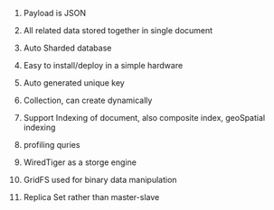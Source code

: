 1. Payload is JSON

2. All related data stored together in single document

3. Auto Sharded database

4. Easy to install\/deploy in a simple hardware

5. Auto generated unique key

6. Collection, can create dynamically

7. Support Indexing of document, also composite index, geoSpatial indexing

8. profiling quries

9. WiredTiger as a storge engine

10. GridFS used for binary data manipulation

11. Replica Set rather than master-slave


